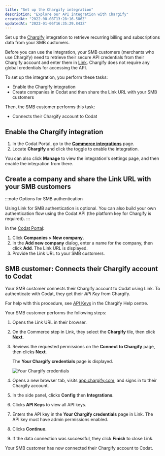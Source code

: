 ```yaml
---
title: "Set up the Chargify integration"
description: "Explore our API integration with Chargify"
createdAt: "2022-08-08T13:28:16.586Z"
updatedAt: "2023-01-06T16:35:29.843Z"
---
```


Set up the [Chargify](/integrations/commerce/chargify/commerce-chargify) integration to retrieve recurring billing and subscriptions data from your SMB customers.

Before you can use the integration, your SMB customers (merchants who use Chargify) need to retrieve their secure API credentials from their Chargify account and enter them in [Link](/auth-flow/overview). Chargify does not require any global credentials for accessing the API.

To set up the integration, you perform these tasks:

- Enable the Chargify integration
- Create companies in Codat and then share the Link URL with your SMB customers

Then, the SMB customer performs this task:

- Connects their Chargify account to Codat

## Enable the Chargify integration

1. In the Codat Portal, go to the <a className="external" href="https://app.codat.io/settings/integrations/commerce" target="blank">**Commerce integrations**</a> page.
2. Locate **Chargify** and click the toggle to enable the integration.

You can also click **Manage** to view the integration's settings page, and then enable the integration from there.

## Create a company and share the Link URL with your SMB customers

:::note Options for SMB authentication

Using Link for SMB authentication is optional. You can also build your own authentication flow using the Codat API (the platform key for Chargify is required).
:::

In the <a className="external" href="https://app.codat.io" target="_blank">Codat Portal</a>:

1. Click **Companies > New company**.
2. In the **Add new company** dialog, enter a name for the company, then click **Add**. The Link URL is displayed.
3. Provide the Link URL to your SMB customers.

## SMB customer: Connects their Chargify account to Codat

Your SMB customer connects their Chargify account to Codat using Link. To authenticate with Codat, they get their _API Key_ from Chargify.

For help with this procedure, see <a className="external" href="https://maxio-chargify.zendesk.com/hc/en-us/articles/5405281550477#api" target="_blank">API Keys</a> in the Chargify Help centre.

Your SMB customer performs the following steps:

1. Opens the Link URL in their browser.

2. On the Commerce step in Link, they select the **Chargify** tile, then click **Next**.

3. Reviews the requested permissions on the **Connect to Chargify** page, then clicks **Next**.

   The **Your Chargify credentials** page is displayed.

   ![Your Chargify credentials](https://files.readme.io/66cdc91-your-chargify-credentials-final-masked.png "The Your Chargify credentials page")

4. Opens a new browser tab, visits <a className="external" href="https://app.chargify.com/" target="_blank">app.chargify.com</a>, and signs in to their Chargify account.

5. In the side panel, clicks **Config** then **Integrations**.

6. Clicks **API Keys** to view all API keys.

7. Enters the API key in the **Your Chargify credentials** page in Link. The API key must have admin permissions enabled.

8. Clicks **Continue**.

9. If the data connection was successful, they click **Finish** to close Link.

Your SMB customer has now connected their Chargify account to Codat.
